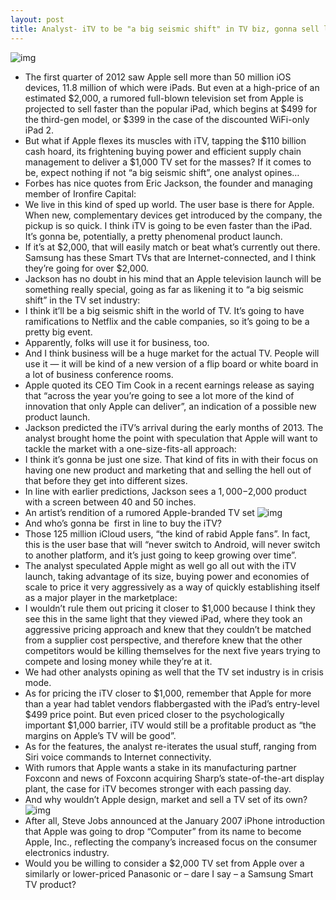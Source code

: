 ```yaml
---
layout: post
title: Analyst- iTV to be "a big seismic shift" in TV biz, gonna sell like hotcakes
---
```

![img](http://media.idownloadblog.com/wp-content/uploads/2011/12/itv.jpg)
* The first quarter of 2012 saw Apple sell more than 50 million iOS devices, 11.8 million of which were iPads. But even at a high-price of an estimated $2,000, a rumored full-blown television set from Apple is projected to sell faster than the popular iPad, which begins at $499 for the third-gen model, or $399 in the case of the discounted WiFi-only iPad 2.
* But what if Apple flexes its muscles with iTV, tapping the $110 billion cash hoard, its frightening buying power and efficient supply chain management to deliver a $1,000 TV set for the masses? If it comes to be, expect nothing if not “a big seismic shift”, one analyst opines…
* Forbes has nice quotes from Eric Jackson, the founder and managing member of Ironfire Capital:
* We live in this kind of sped up world. The user base is there for Apple. When new, complementary devices get introduced by the company, the pickup is so quick. I think iTV is going to be even faster than the iPad. It’s gonna be, potentially, a pretty phenomenal product launch.
* If it’s at $2,000, that will easily match or beat what’s currently out there. Samsung has these Smart TVs that are Internet-connected, and I think they’re going for over $2,000.
* Jackson has no doubt in his mind that an Apple television launch will be something really special, going as far as likening it to “a big seismic shift” in the TV set industry:
* I think it’ll be a big seismic shift in the world of TV. It’s going to have ramifications to Netflix and the cable companies, so it’s going to be a pretty big event.
* Apparently, folks will use it for business, too.
* And I think business will be a huge market for the actual TV. People will use it — it will be kind of a new version of a flip board or white board in a lot of business conference rooms.
* Apple quoted its CEO Tim Cook in a recent earnings release as saying that “across the year you’re going to see a lot more of the kind of innovation that only Apple can deliver”, an indication of a possible new product launch.
* Jackson predicted the iTV’s arrival during the early months of 2013. The analyst brought home the point with speculation that Apple will want to tackle the market with a one-size-fits-all approach:
* I think it’s gonna be just one size. That kind of fits in with their focus on having one new product and marketing that and selling the hell out of that before they get into different sizes.
* In line with earlier predictions, Jackson sees a $1,000-$2,000 product with a screen between 40 and 50 inches.
* An artist’s rendition of a rumored Apple-branded TV set
![img](http://media.idownloadblog.com/wp-content/uploads/2012/01/itv.jpg)
* And who’s gonna be  first in line to buy the iTV?
* Those 125 million iCloud users, “the kind of rabid Apple fans”. In fact, this is the user base that will “never switch to Android, will never switch to another platform, and it’s just going to keep growing over time”.
* The analyst speculated Apple might as well go all out with the iTV launch, taking advantage of its size, buying power and economies of scale to price it very aggressively as a way of quickly establishing itself as a major player in the marketplace:
* I wouldn’t rule them out pricing it closer to $1,000 because I think they see this in the same light that they viewed iPad, where they took an aggressive pricing approach and knew that they couldn’t be matched from a supplier cost perspective, and therefore knew that the other competitors would be killing themselves for the next five years trying to compete and losing money while they’re at it.
* We had other analysts opining as well that the TV set industry is in crisis mode.
* As for pricing the iTV closer to $1,000, remember that Apple for more than a year had tablet vendors flabbergasted with the iPad’s entry-level $499 price point. But even priced closer to the psychologically important $1,000 barrier, iTV would still be a profitable product as “the margins on Apple’s TV will be good”.
* As for the features, the analyst re-iterates the usual stuff, ranging from Siri voice commands to Internet connectivity.
* With rumors that Apple wants a stake in its manufacturing partner Foxconn and news of Foxconn acquiring Sharp’s state-of-the-art display plant, the case for iTV becomes stronger with each passing day.
* And why wouldn’t Apple design, market and sell a TV set of its own?
![img](http://media.idownloadblog.com/wp-content/uploads/2012/03/iPhone-introduction-200701-Apple-name-change.jpg)
* After all, Steve Jobs announced at the January 2007 iPhone introduction that Apple was going to drop “Computer” from its name to become Apple, Inc., reflecting the company’s increased focus on the consumer electronics industry.
* Would you be willing to consider a $2,000 TV set from Apple over a similarly or lower-priced Panasonic or – dare I say – a Samsung Smart TV product?

